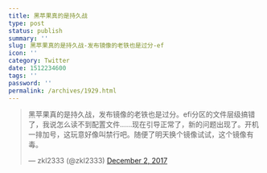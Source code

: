 ```yaml
---
title: 黑苹果真的是持久战
type: post
status: publish
summary: ''
slug: 黑苹果真的是持久战-发布镜像的老铁也是过分-ef
icon: ''
category: Twitter
date: 1512234600
tags: ''
password: ''
permalink: /archives/1929.html
---
```


<blockquote class="twitter-tweet"><p lang="zh" dir="ltr">黑苹果真的是持久战，发布镜像的老铁也是过分。efi分区的文件层级搞错了，我说怎么读不到配置文件……现在引导正常了，新的问题出现了。开机一排加号，这玩意好像叫禁行吧。随便了明天换个镜像试试，这个镜像有毒。</p>&mdash; zkl2333 (@zkl2333) <a href="https://twitter.com/zkl2333/status/937005968260341761?ref_src=twsrc%5Etfw">December 2, 2017</a></blockquote>
<script async src="https://platform.twitter.com/widgets.js" charset="utf-8"></script>

